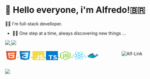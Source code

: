 # 👋 Hello everyone, i'm Alfredo!🇧🇷

 🧑‍💻 I'm full-stack develloper.

- 👨‍🔬 One step at a time, always discovering new things ...

<div>
  <a href="https://github.com/Alfredo-Paes">
  <img height="180em" src="https://github-readme-stats.vercel.app/api?username=Alfredo-Paes&show_icons=true&theme=highcontrast&include_all_commits=true&count_private=true"/>
  <img height="180em" src="https://github-readme-stats.vercel.app/api/top-langs/?username=Alfredo-Paes&layout=compact&langs_count=7&theme=highcontrast"/>
</div>
<div style="display: inline_block"><br>  
  <img align="center" alt="Alf-Html5" height="30" width="40" src="https://raw.githubusercontent.com/devicons/devicon/master/icons/html5/html5-original.svg">
  <img align="center" alt="Alf-Css3" height="30" width="40" src="https://raw.githubusercontent.com/devicons/devicon/master/icons/css3/css3-original.svg">
  <img align="center" alt="Alf-Js" height="30" width="40" src="https://raw.githubusercontent.com/devicons/devicon/master/icons/javascript/javascript-plain.svg">
  <img align="center" alt="Alf-Ts" height="30" width="40" src="https://raw.githubusercontent.com/devicons/devicon/master/icons/typescript/typescript-plain.svg">
  <img align="center" alt="Alf-Node" height="30" width="40" src="https://raw.githubusercontent.com/devicons/devicon/master/icons/nodejs/nodejs-plain.svg">
  <img align="center" alt="Alf-React" height="30" width="40" src="https://raw.githubusercontent.com/devicons/devicon/master/icons/react/react-original.svg">
  <img align="center" alt="Alf-Docker" height="30" width="40" src="https://raw.githubusercontent.com/devicons/devicon/master/icons/docker/docker-original.svg">
  <img align="right"  alt="Alf-Link" width="125" height="125" src="https://media.giphy.com/media/cCbjSaMmUNYQ2Fb973/giphy.gif?cid=790b7611f518697d198bdeabc386627bcf0e7b030e76815f&rid=giphy.gif&ct=g">
</div>
  
##
 
<div>
  <a href="https://www.linkedin.com/in/alfredo-paes-2017" target="_blank"><img src="https://img.shields.io/badge/-LinkedIn-%230077B5?style=for-the-badge&logo=linkedin&logoColor=white" target="_blank"></a> 
</div>



